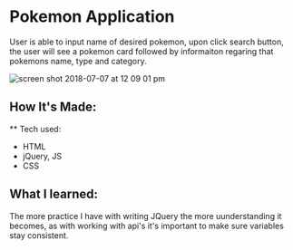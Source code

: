 # Pokemon Application
User is able to input name of desired pokemon, upon click search button, the user will see a pokemon card followed by informaiton regaring that pokemons name, type and category. 

![screen shot 2018-07-07 at 12 09 01 pm](https://user-images.githubusercontent.com/39247861/42412791-13a2ed6e-81e1-11e8-8792-2afc203e829b.png)


## How It's Made:

** Tech used:
* HTML  
* jQuery, JS
* CSS


## What I learned:
The more practice I have with writing JQuery the more uunderstanding it becomes, as with working with api's it's important to make sure variables stay consistent. 




